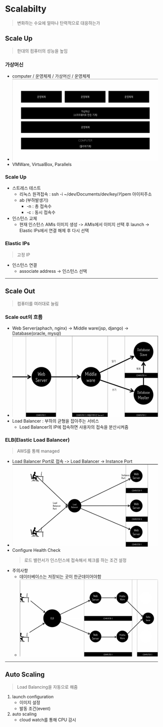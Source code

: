 # Scalabilty
  > 변화하는 수요에 얼마나 탄력적으로 대응하는가
 
## Scale Up
  > 한대의 컴퓨터의 성능을 높임
 
### 가상머신
  - computer / 운영체제 / 가상머신 / 운영체제
  - ![가상머신](../img/AWS_Scalability_01.png)
  - VMWare, VirtualBox, Parallels
 
### Scale Up
  - 스트레스 테스트
    - 리눅스 원격접속 : ssh -i ~/dev/Documents/dev/key/키pem 아이피주소
    - ab (부하발생기)
      - -n : 총 접속수
      - -c : 동시 접속수
  - 인스턴스 교체
    - 현재 인스턴스 AMIs 이미지 생성 -> AMIs에서 이미지 선택 후 launch -> Elastic IPs에서 연결 해제 후 다시 선택
 
### Elastic IPs
  > 고정 IP
  - 인스턴스 연결
    - associate address -> 인스턴스 선택
---
## Scale Out
  > 컴퓨터를 여러대로 늘림
 
### Scale out의 흐름
  - Web Server(aphach, nginx) -> Middle ware(jsp, django) -> Database(oracle, mysql)
  - ![흐름](../img/AWS_Scalability_02.png)
  - Load Balancer : 부하의 균형을 잡아주는 서비스
    - Load Balancer의 IP에 접속하면 사용자의 접속을 분산시켜줌
 
### ELB(Elastic Load Balancer)
  > AWS를 통해 managed
  - Load Balancer Port로 접속 -> Load Balancer -> Instance Port
  - ![접속시](../img/AWS_Scalability_03.png)
  - Configure Health Check
    > 로드 밸런서가 인스턴스에 접속해서 체크를 하는 조건 설정
  - 주의사항 
    - 데이터베이스는 저장되는 곳이 한군데이어야함
    - ![주의](../img/AWS_Scalability_04.png)
---
## Auto Scaling
  > Load Balancing을 자동으로 해줌

1. launch configuration
    - 이미지 설정
    - 발동 조건(event)
2. auto scaling
    - cloud watch를 통해 CPU 감시